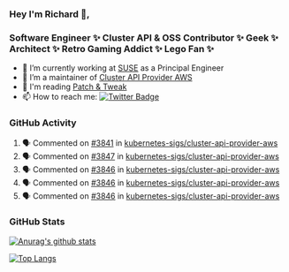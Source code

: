 ### Hey I'm Richard 👋, 

<h3 align="left">Software Engineer ✨ Cluster API & OSS Contributor ✨ Geek ✨ Architect ✨ Retro Gaming Addict ✨ Lego Fan ✨</h3>

- 🔭 I’m currently working at [SUSE](https://www.suse.com/) as a Principal Engineer
- 👯 I’m a maintainer of [Cluster API Provider AWS](https://github.com/kubernetes-sigs/cluster-api-provider-aws)
- 💬 I'm reading [Patch & Tweak](https://bjooks.com/products/patch-tweak-exploring-modular-synthesis)
- 📫 How to reach me: [![Twitter Badge](https://img.shields.io/badge/-@fruit_case-00acee?style=flat&logo=Twitter&logoColor=white)](https://twitter.com/intent/follow?screen_name=fruit_case "Follow on Twitter")

### GitHub Activity 

<!--START_SECTION:activity-->
1. 🗣 Commented on [#3841](https://github.com/kubernetes-sigs/cluster-api-provider-aws/issues/3841) in [kubernetes-sigs/cluster-api-provider-aws](https://github.com/kubernetes-sigs/cluster-api-provider-aws)
2. 🗣 Commented on [#3847](https://github.com/kubernetes-sigs/cluster-api-provider-aws/issues/3847) in [kubernetes-sigs/cluster-api-provider-aws](https://github.com/kubernetes-sigs/cluster-api-provider-aws)
3. 🗣 Commented on [#3846](https://github.com/kubernetes-sigs/cluster-api-provider-aws/issues/3846) in [kubernetes-sigs/cluster-api-provider-aws](https://github.com/kubernetes-sigs/cluster-api-provider-aws)
4. 🗣 Commented on [#3846](https://github.com/kubernetes-sigs/cluster-api-provider-aws/issues/3846) in [kubernetes-sigs/cluster-api-provider-aws](https://github.com/kubernetes-sigs/cluster-api-provider-aws)
5. 🗣 Commented on [#3846](https://github.com/kubernetes-sigs/cluster-api-provider-aws/issues/3846) in [kubernetes-sigs/cluster-api-provider-aws](https://github.com/kubernetes-sigs/cluster-api-provider-aws)
<!--END_SECTION:activity-->

### GitHub Stats

[![Anurag's github stats](https://github-readme-stats.vercel.app/api?username=richardcase&count_private=true&show_icons=true)](https://github.com/anuraghazra/github-readme-stats)

[![Top Langs](https://github-readme-stats.vercel.app/api/top-langs/?username=richardcase&hide=html&layout=compact)](https://github.com/anuraghazra/github-readme-stats)
